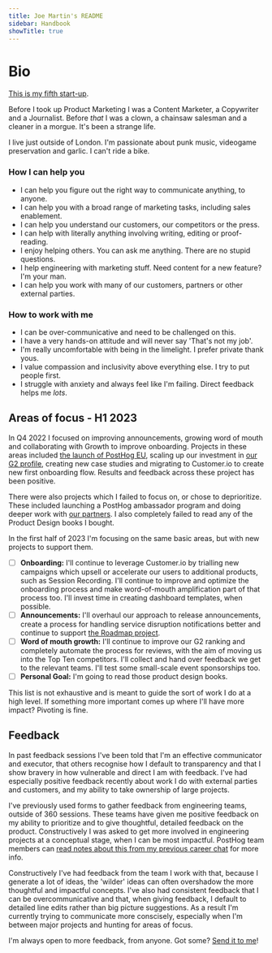 ```yaml
---
title: Joe Martin's README
sidebar: Handbook
showTitle: true
---
```


# Bio

[This is my fifth start-up](https://www.linkedin.com/in/joemartinwords/). 

Before I took up Product Marketing I was a Content Marketer, a Copywriter and a Journalist. Before _that_ I was a clown, a chainsaw salesman and a cleaner in a morgue. It's been a strange life. 

I live just outside of London. I'm passionate about punk music, videogame preservation and garlic. I can't ride a bike.

### How I can help you
- I can help you figure out the right way to communicate anything, to anyone. 
- I can help you with a broad range of marketing tasks, including sales enablement. 
- I can help you understand our customers, our competitors or the press. 
- I can help with literally anything involving writing, editing or proof-reading.
- I enjoy helping others. You can ask me anything. There are no stupid questions.
- I help engineering with marketing stuff. Need content for a new feature? I'm your man.
- I can help you work with many of our customers, partners or other external parties.    

### How to work with me
- I can be over-communicative and need to be challenged on this.
- I have a very hands-on attitude and will never say 'That's not my job'.
- I'm really uncomfortable with being in the limelight. I prefer private thank yous.
- I value compassion and inclusivity above everything else. I try to put people first. 
- I struggle with anxiety and always feel like I'm failing. Direct feedback helps me _lots_. 

## Areas of focus - H1 2023

In Q4 2022 I focused on improving announcements, growing word of mouth and collaborating with Growth to improve onboarding. Projects in these areas included [the launch of PostHog EU](/eu), scaling up our investment in [our G2 profile](https://www.g2.com/products/posthog/reviews), creating new case studies and migrating to Customer.io to create new first onboarding flow. Results and feedback across these project has been positive. 

There were also projects which I failed to focus on, or chose to deprioritize. These included launching a PostHog ambassador program and doing deeper work with [our partners](/marketplace). I also completely failed to read any of the Product Design books I bought.

In the first half of 2023 I'm focusing on the same basic areas, but with new projects to support them.

- [ ] **Onboarding:** I'll continue to leverage Customer.io by trialling new campaigns which upsell or accelerate our users to additional products, such as Session Recording. I'll continue to improve and optimize the onboarding process and make word-of-mouth amplification part of that process too. I'll invest time in creating dashboard templates, when possible. 
- [ ] **Announcements:** I'll overhaul our approach to release announcements, create a process for handling service disruption notifications better and continue to support [the Roadmap project](/roadmap).
- [ ] **Word of mouth growth:** I'll continue to improve our G2 ranking and completely automate the process for reviews, with the aim of moving us into the Top Ten competitors. I'll collect and hand over feedback we get to the relevant teams. I'll test some small-scale event sponsorships too.
- [ ] **Personal Goal:** I'm going to read those product design books.  

This list is not exhaustive and is meant to guide the sort of work I do at a high level. If something more important comes up where I'll have more impact? Pivoting is fine. 

## Feedback
In past feedback sessions I've been told that I'm an effective communicator and executor, that others recognise how I default to transparency and that I show bravery in how vulnerable and direct I am with feedback. I've had especially positive feedback recently about work I do with external parties and customers, and my ability to take ownership of large projects. 

I've previously used forms to gather feedback from engineering teams, outside of 360 sessions. These teams have given me positive feedback on my ability to prioritize and to give thoughtful, detailed feedback on the product. Constructively I was asked to get more involved in engineering projects at a conceptual stage, when I can be most impactful. PostHog team members can [read notes about this from my previous career chat](https://docs.google.com/document/d/1eCx1FLsc8gbH4x9oML8RcoNlA-KLYS3WBcCh9eP2f88/edit?usp=sharing) for more info. 

Constructively I've had feedback from the team I work with that, because I generate a lot of ideas, the 'wilder' ideas can often overshadow the more thoughtful and impactful concepts. I've also had consistent feedback that I can be overcommunicative and that, when giving feedback, I default to detailed line edits rather than big picture suggestions. As a result I'm currently trying to communicate more conscisely, especially when I'm between major projects and hunting for areas of focus.

I'm always open to more feedback, from anyone. Got some? [Send it to me](https://forms.gle/UcA5FdAjZJSXiqYG6)!

